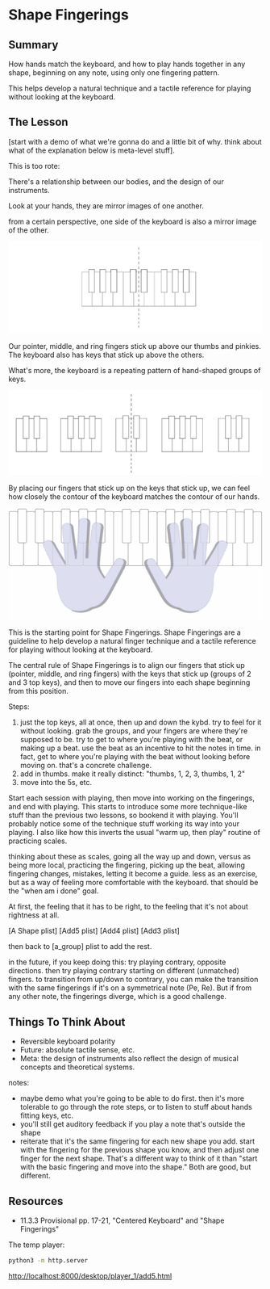 # Shape Fingerings

## Summary

How hands match the keyboard, and how to play hands together in any shape, beginning on any note, using only one fingering pattern.

This helps develop a natural technique and a tactile reference for playing without looking at the keyboard.

## The Lesson

[start with a demo of what we're gonna do and a little bit of why. think about what of the explanation below is meta-level stuff].

This is too rote:

  There's a relationship between our bodies, and the design of our instruments.

  Look at your hands, they are mirror images of one another.

  from a certain perspective, one side of the keyboard is also a mirror image of the other.

  ![symm kybd](/media/08.2.14%20symm%20kybd.png)

  Our pointer, middle, and ring fingers stick up above our thumbs and pinkies. The keyboard also has keys that stick up above the others.

  What's more, the keyboard is a repeating pattern of hand-shaped groups of keys.

  ![groups symm](/media/09.9.28%20groups%20symm.png)

  By placing our fingers that stick up on the keys that stick up, we can feel how closely the contour of the keyboard matches the contour of our hands.

  ![handsBS](/media/11.2.10%20handsBS.png)

  This is the starting point for Shape Fingerings. Shape Fingerings are a guideline to help develop a natural finger technique and a tactile reference for playing without looking at the keyboard.

  The central rule of Shape Fingerings is to align our fingers that stick up (pointer, middle, and ring fingers) with the keys that stick up (groups of 2 and 3 top keys), and then to move our fingers into each shape beginning from this position.

Steps:

1. just the top keys, all at once, then up and down the kybd. try to feel for it without looking. grab the groups, and your fingers are where they're supposed to be. try to get to where you're playing with the beat, or making up a beat. use the beat as an incentive to hit the notes in time. in fact, get to where you're playing with the beat without looking before moving on. that's a concrete challenge.
2. add in thumbs. make it really distinct: "thumbs, 1, 2, 3, thumbs, 1, 2"
3. move into the 5s, etc.

Start each session with playing, then move into working on the fingerings, and end with playing. This starts to introduce some more technique-like stuff than the previous two lessons, so bookend it with playing. You'll probably notice some of the technique stuff working its way into your playing. I also like how this inverts the usual "warm up, then play" routine of practicing scales.

thinking about these as scales, going all the way up and down, versus as being more local, practicing the fingering, picking up the beat, allowing fingering changes, mistakes, letting it become a guide. less as an exercise, but as a way of feeling more comfortable with the keyboard. that should be the "when am i done" goal.

At first, the feeling that it has to be right, to the feeling that it's not about rightness at all.

[A Shape plist]
[Add5 plist]
[Add4 plist]
[Add3 plist]

then back to [a_group] plist to add the rest.

in the future, if you keep doing this:
try playing contrary, opposite directions.
then try playing contrary starting on different (unmatched) fingers.
to transition from up/down to contrary, you can make the transition with the same fingerings if it's on a symmetrical note (Pe, Re). But if from any other note, the fingerings diverge, which is a good challenge.



## Things To Think About

- Reversible keyboard polarity
- Future: absolute tactile sense, etc.
- Meta: the design of instruments also reflect the design of musical concepts and theoretical systems.

notes:
- maybe demo what you're going to be able to do first. then it's more tolerable to go through the rote steps, or to listen to stuff about hands fitting keys, etc.
- you'll still get auditory feedback if you play a note that's outside the shape
- reiterate that it's the same fingering for each new shape you add. start with the fingering for the previous shape you know, and then adjust one finger for the next shape. That's a different way to think of it than "start with the basic fingering and move into the shape." Both are good, but different.

## Resources

- 11.3.3 Provisional pp. 17-21, "Centered Keyboard" and "Shape Fingerings"

The temp player:
```bash
python3 -m http.server
```
[http://localhost:8000/desktop/player_1/add5.html](http://localhost:8000/david_local/development_local/Method-Sketch/media/temp_player/add5.html)
